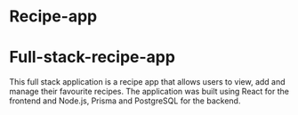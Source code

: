 
# Recipe-app

# Full-stack-recipe-app

This full stack application is a recipe app that allows users to view, add and manage their favourite recipes. The application was built using React for the frontend and Node.js, Prisma and PostgreSQL for the backend.  


